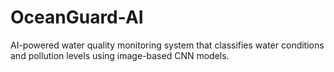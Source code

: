 # OceanGuard-AI
AI-powered water quality monitoring system that classifies water conditions and pollution levels using image-based CNN models.
